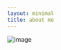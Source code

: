 ```yaml
---
layout: minimal
title: about me
---
```

![image](https://homocumulus.github.io/assets/img/charactersheet.jpeg)

